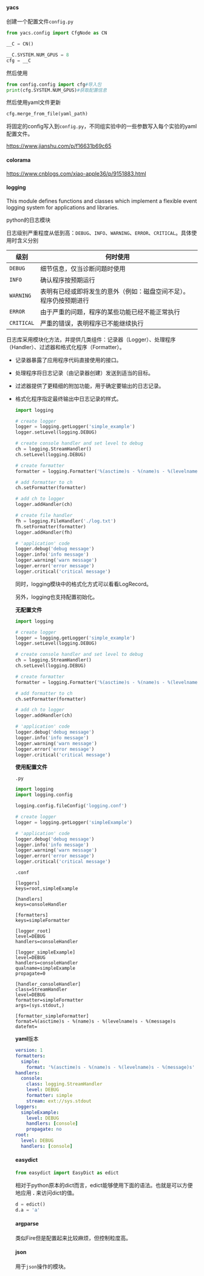 #### yacs

创建一个配置文件`config.py`

```python
from yacs.config import CfgNode as CN

__C = CN()

__C.SYSTEM.NUM_GPUS = 8
cfg = __C
```

然后使用

```python
from config.config import cfg#导入包
print(cfg.SYSTEM.NUM_GPUS)#获取配置信息
```

然后使用yaml文件更新

```python
cfg.merge_from_file(yaml_path)
```

将固定的config写入到`config.py`，不同组实验中的一些参数写入每个实验的yaml配置文件。

https://www.jianshu.com/p/f16631b69c65

#### colorama

https://www.cnblogs.com/xiao-apple36/p/9151883.html

#### logging 

This module defines functions and classes which implement a flexible event logging system for applications and libraries.

python的日志模块

日志级别严重程度从低到高：`DEBUG`、`INFO`、`WARNING`、`ERROR`、`CRITICAL`。具体使用时含义分别

| 级别       | 何时使用                                                     |
| ---------- | ------------------------------------------------------------ |
| `DEBUG`    | 细节信息，仅当诊断问题时使用                                 |
| `INFO`     | 确认程序按预期运行                                           |
| `WARNING`  | 表明有已经或即将发生的意外（例如：磁盘空间不足）。程序仍按预期进行 |
| `ERROR`    | 由于严重的问题，程序的某些功能已经不能正常执行               |
| `CRITICAL` | 严重的错误，表明程序已不能继续执行                           |

日志库采用模块化方法，并提供几类组件：记录器（Logger）、处理程序（Handler）、过滤器和格式化程序（Formatter）。

- 记录器暴露了应用程序代码直接使用的接口。

- 处理程序将日志记录（由记录器创建）发送到适当的目标。

- 过滤器提供了更精细的附加功能，用于确定要输出的日志记录。

- 格式化程序指定最终输出中日志记录的样式。

  ```python
  import logging
  
  # create logger
  logger = logging.getLogger('simple_example')
  logger.setLevel(logging.DEBUG)
  
  # create console handler and set level to debug
  ch = logging.StreamHandler()
  ch.setLevel(logging.DEBUG)
  
  # create formatter
  formatter = logging.Formatter('%(asctime)s - %(name)s - %(levelname)s - %(message)s')
  
  # add formatter to ch
  ch.setFormatter(formatter)
  
  # add ch to logger
  logger.addHandler(ch)
  
  # create file handler
  fh = logging.FileHandler('./log.txt')
  fh.setFormatter(formatter)
  logger.addHandler(fh)
  
  # 'application' code
  logger.debug('debug message')
  logger.info('info message')
  logger.warning('warn message')
  logger.error('error message')
  logger.critical('critical message')
  ```

  同时，logging模块中的格式化方式可以看看LogRecord。

  另外，logging也支持配置初始化。

  **无配置文件**

  ```python
  import logging
  
  # create logger
  logger = logging.getLogger('simple_example')
  logger.setLevel(logging.DEBUG)
  
  # create console handler and set level to debug
  ch = logging.StreamHandler()
  ch.setLevel(logging.DEBUG)
  
  # create formatter
  formatter = logging.Formatter('%(asctime)s - %(name)s - %(levelname)s - %(message)s')
  
  # add formatter to ch
  ch.setFormatter(formatter)
  
  # add ch to logger
  logger.addHandler(ch)
  
  # 'application' code
  logger.debug('debug message')
  logger.info('info message')
  logger.warning('warn message')
  logger.error('error message')
  logger.critical('critical message')
  ```

  **使用配置文件**

  `.py`

  ```python
  import logging
  import logging.config
  
  logging.config.fileConfig('logging.conf')
  
  # create logger
  logger = logging.getLogger('simpleExample')
  
  # 'application' code
  logger.debug('debug message')
  logger.info('info message')
  logger.warning('warn message')
  logger.error('error message')
  logger.critical('critical message')
  ```

  `.conf`

  ```
  [loggers]
  keys=root,simpleExample
  
  [handlers]
  keys=consoleHandler
  
  [formatters]
  keys=simpleFormatter
  
  [logger_root]
  level=DEBUG
  handlers=consoleHandler
  
  [logger_simpleExample]
  level=DEBUG
  handlers=consoleHandler
  qualname=simpleExample
  propagate=0
  
  [handler_consoleHandler]
  class=StreamHandler
  level=DEBUG
  formatter=simpleFormatter
  args=(sys.stdout,)
  
  [formatter_simpleFormatter]
  format=%(asctime)s - %(name)s - %(levelname)s - %(message)s
  datefmt=
  ```

  **yaml**版本

  ```yaml
  version: 1
  formatters:
    simple:
      format: '%(asctime)s - %(name)s - %(levelname)s - %(message)s'
  handlers:
    console:
      class: logging.StreamHandler
      level: DEBUG
      formatter: simple
      stream: ext://sys.stdout
  loggers:
    simpleExample:
      level: DEBUG
      handlers: [console]
      propagate: no
  root:
    level: DEBUG
    handlers: [console]
  ```

  

  #### easydict

  ```python
  from easydict import EasyDict as edict
  ```

  相对于python原本的dict而言，edict能够使用下面的语法。也就是可以方便地应用 **.** 来访问dict的值。

  ```python
  d = edict()
  d.a = 'a'
  ```

  #### argparse

  类似Fire但是配置起来比较麻烦，但控制粒度高。

  #### json

  用于`json`操作的模块。